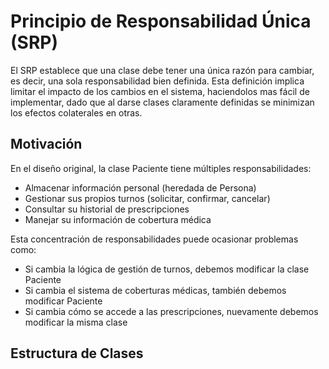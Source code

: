 # Principio de Responsabilidad Única (SRP)

El SRP establece que una clase debe tener una única razón para cambiar, es decir, una sola responsabilidad bien definida. Esta definición implica limitar el impacto de los cambios en el sistema, haciendolos mas fácil de implementar, dado que al darse clases claramente definidas se minimizan los efectos colaterales en otras.

## Motivación

En el diseño original, la clase Paciente tiene múltiples responsabilidades:

  + Almacenar información personal (heredada de Persona)
  + Gestionar sus propios turnos (solicitar, confirmar, cancelar)
  + Consultar su historial de prescripciones
  + Manejar su información de cobertura médica

Esta concentración de responsabilidades puede ocasionar problemas como:

  + Si cambia la lógica de gestión de turnos, debemos modificar la clase Paciente
  + Si cambia el sistema de coberturas médicas, también debemos modificar Paciente
  + Si cambia cómo se accede a las prescripciones, nuevamente debemos modificar la misma clase

## Estructura de Clases 
